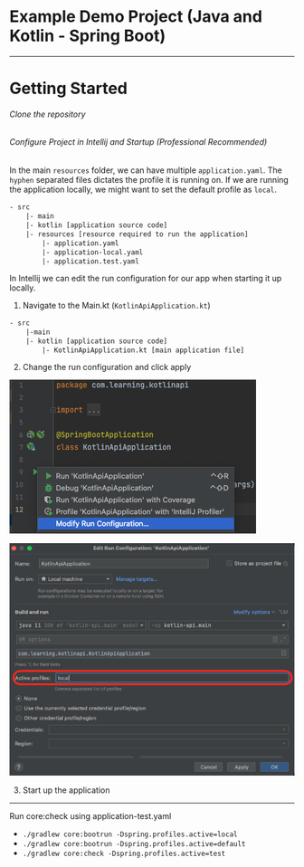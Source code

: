 # Example Demo Project (Java and Kotlin - Spring Boot)

---

# Getting Started

###### Clone the repository
###### Configure Project in Intellij and Startup (Professional Recommended)

In the main `resources` folder, we can have multiple `application.yaml`. The `hyphen` separated files dictates the 
profile it is running on. If we are running the application locally, we might want to set the default profile as `local`.
```
- src 
    |- main
    |- kotlin [application source code]
    |- resources [resource required to run the application]
        |- application.yaml
        |- application-local.yaml
        |- application.test.yaml
```

In Intellij we can edit the run configuration for our app when starting it up locally.

1. Navigate to the Main.kt (`KotlinApiApplication.kt`)
```
- src  
    |-main
    |- kotlin [application source code]
        |- KotlinApiApplication.kt [main application file]
```
2. Change the run configuration and click apply

![](docs/EditRunConfig1.png)

![](docs/EditRunConfig2.png)

3. Start up the application

---

Run core:check using application-test.yaml
- `./gradlew core:bootrun -Dspring.profiles.active=local`
- `./gradlew core:bootrun -Dspring.profiles.active=default`
- `./gradlew core:check -Dspring.profiles.active=test`

